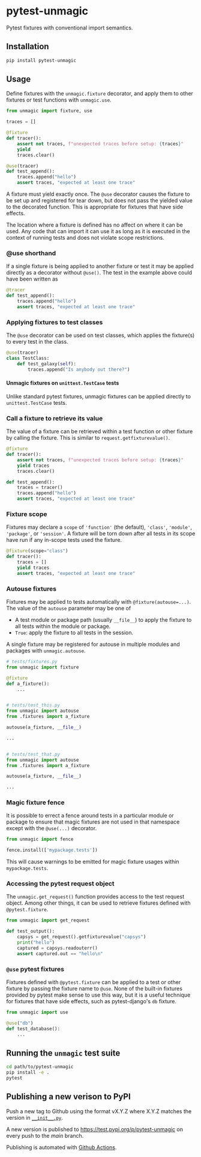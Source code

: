 # pytest-unmagic

Pytest fixtures with conventional import semantics.

## Installation

```sh
pip install pytest-unmagic
```

## Usage

Define fixtures with the `unmagic.fixture` decorator, and apply them to other
fixtures or test functions with `unmagic.use`.

```py
from unmagic import fixture, use

traces = []

@fixture
def tracer():
    assert not traces, f"unexpected traces before setup: {traces}"
    yield
    traces.clear()

@use(tracer)
def test_append():
    traces.append("hello")
    assert traces, "expected at least one trace"
```

A fixture must yield exactly once. The `@use` decorator causes the fixture to be
set up and registered for tear down, but does not pass the yielded value to the
decorated function. This is appropriate for fixtures that have side effects.

The location where a fixture is defined has no affect on where it can be used.
Any code that can import it can use it as long as it is executed in the context
of running tests and does not violate scope restrictions.

### @use shorthand

If a single fixture is being applied to another fixture or test it may be
applied directly as a decorator without `@use()`. The test in the example above
could have been written as

```py
@tracer
def test_append():
    traces.append("hello")
    assert traces, "expected at least one trace"
```

### Applying fixtures to test classes

The `@use` decorator can be used on test classes, which applies the fixture(s)
to every test in the class.

```py
@use(tracer)
class TestClass:
    def test_galaxy(self):
        traces.append("Is anybody out there?")
```

#### Unmagic fixtures on `unittest.TestCase` tests

Unlike standard pytest fixtures, unmagic fixtures can be applied directly to
`unittest.TestCase` tests.

### Call a fixture to retrieve its value

The value of a fixture can be retrieved within a test function or other fixture
by calling the fixture. This is similar to `request.getfixturevalue()`.

```py
@fixture
def tracer():
    assert not traces, f"unexpected traces before setup: {traces}"
    yield traces
    traces.clear()

def test_append():
    traces = tracer()
    traces.append("hello")
    assert traces, "expected at least one trace"
```

### Fixture scope

Fixtures may declare a `scope` of `'function'` (the default), `'class'`,
`'module'`, `'package'`, or `'session'`. A fixture will be torn down after all
tests in its scope have run if any in-scope tests used the fixture.

```py
@fixture(scope="class")
def tracer():
    traces = []
    yield traces
    assert traces, "expected at least one trace"
```

### Autouse fixtures

Fixtures may be applied to tests automatically with `@fixture(autouse=...)`. The
value of the `autouse` parameter may be one of

- A test module or package path (usually `__file__`) to apply the fixture to all
  tests within the module or package.
- `True`: apply the fixture to all tests in the session.

A single fixture may be registered for autouse in multiple modules and packages
with ``unmagic.autouse``.

```py
# tests/fixtures.py
from unmagic import fixture

@fixture
def a_fixture():
    ...


# tests/test_this.py
from unmagic import autouse
from .fixtures import a_fixture

autouse(a_fixture, __file__)

...


# tests/test_that.py
from unmagic import autouse
from .fixtures import a_fixture

autouse(a_fixture, __file__)

...
```

### Magic fixture fence

It is possible to errect a fence around tests in a particular module or package
to ensure that magic fixtures are not used in that namespace except with the
`@use(...)` decorator.

```py
from unmagic import fence

fence.install(['mypackage.tests'])
```

This will cause warnings to be emitted for magic fixture usages within
`mypackage.tests`.


### Accessing the pytest request object

The `unmagic.get_request()` function provides access to the test request object.
Among other things, it can be used to retrieve fixtures defined with
`@pytest.fixture`.

```py
from unmagic import get_request

def test_output():
    capsys = get_request().getfixturevalue("capsys")
    print("hello")
    captured = capsys.readouterr()
    assert captured.out == "hello\n"
```

### `@use` pytest fixtures

Fixtures defined with `@pytest.fixture` can be applied to a test or other
fixture by passing the fixture name to `@use`. None of the built-in fixtures
provided by pytest make sense to use this way, but it is a useful technique for
fixtures that have side effects, such as pytest-django's `db` fixture.

```py
from unmagic import use

@use("db")
def test_database():
    ...
```

## Running the `unmagic` test suite

```sh
cd path/to/pytest-unmagic
pip install -e .
pytest
```


## Publishing a new verison to PyPI

Push a new tag to Github using the format vX.Y.Z where X.Y.Z matches the version
in [`__init__.py`](src/unmagic/__init__.py).

A new version is published to https://test.pypi.org/p/pytest-unmagic on every
push to the *main* branch.

Publishing is automated with [Github Actions](.github/workflows/pypi.yml).
